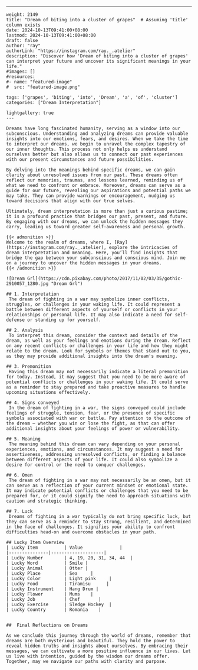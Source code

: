 ---
    weight: 2149
    title: "Dream of biting into a cluster of grapes"  # Assuming 'title' column exists
    date: 2024-10-13T09:41:00+08:00
    lastmod: 2024-10-13T09:41:00+08:00
    draft: false
    author: "ray"
    authorLink: "https://instagram.com/ray._.atelier"
    description: "Discover how 'Dream of biting into a cluster of grapes' can interpret your future and uncover its significant meanings in your life."
    #images: []
    #resources:
    #- name: "featured-image"
    #  src: "featured-image.png"
    
    tags: ['grapes', 'biting', 'into', 'Dream', 'a', 'of', 'cluster']
    categories: ["Dream Interpretation"]
    
    lightgallery: true
    ---
    
    Dreams have long fascinated humanity, serving as a window into our subconscious. Understanding and analyzing dreams can provide valuable insights into our emotions, fears, and desires. When we take the time to interpret our dreams, we begin to unravel the complex tapestry of our inner thoughts. This process not only helps us understand ourselves better but also allows us to connect our past experiences with our present circumstances and future possibilities.
    
    By delving into the meanings behind specific dreams, we can gain clarity about unresolved issues from our past. These dreams often reflect our memories, traumas, and lessons learned, reminding us of what we need to confront or embrace. Moreover, dreams can serve as a guide for our future, revealing our aspirations and potential paths we may take. They can provide warnings or encouragement, nudging us toward decisions that align with our true selves.
    
    Ultimately, dream interpretation is more than just a curious pastime; it is a profound practice that bridges our past, present, and future. By engaging with our dreams, we can unlock the hidden messages they carry, leading us toward greater self-awareness and personal growth.
    
    {{< admonition >}}
    Welcome to the realm of dreams, where I, [Ray](https://instagram.com/ray._.atelier), explore the intricacies of dream interpretation and meaning. Here, you’ll find insights that bridge the gap between your subconscious and conscious mind. Join me on a journey to uncover the hidden messages in your dreams.
    {{< /admonition >}}
    
    ![Dream Grl](https://cdn.pixabay.com/photo/2017/11/02/03/35/gothic-2910057_1280.jpg "Dream Grl")
    
    ## 1. Interpretation
     The dream of fighting in a war may symbolize inner conflicts, struggles, or challenges in your waking life. It could represent a battle between different aspects of yourself or conflicts in your relationships or personal life. It may also indicate a need for self-defense or standing up for yourself.
    
    ## 2. Analysis
     To interpret this dream, consider the context and details of the dream, as well as your feelings and emotions during the dream. Reflect on any recent conflicts or challenges in your life and how they might relate to the dream. Look for symbols or themes that stand out to you, as they may provide additional insights into the dream's meaning.
    
    ## 3. Premonition
     Having this dream may not necessarily indicate a literal premonition for today. Instead, it may suggest that you need to be more aware of potential conflicts or challenges in your waking life. It could serve as a reminder to stay prepared and take proactive measures to handle upcoming situations effectively.
    
    ## 4. Signs conveyed
     In the dream of fighting in a war, the signs conveyed could include feelings of struggle, tension, fear, or the presence of specific symbols associated with war or battle. Pay attention to the outcome of the dream – whether you win or lose the fight, as that can offer additional insights about your feelings of power or vulnerability.
    
    ## 5. Meaning
     The meaning behind this dream can vary depending on your personal experiences, emotions, and circumstances. It may suggest a need for assertiveness, addressing unresolved conflicts, or finding a balance between different aspects of your life. It could also symbolize a desire for control or the need to conquer challenges.
    
    ## 6. Omen
     The dream of fighting in a war may not necessarily be an omen, but it can serve as a reflection of your current mindset or emotional state. It may indicate potential conflicts or challenges that you need to be prepared for, or it could signify the need to approach situations with caution and strategic thinking.
    
    ## 7. Luck
     Dreams of fighting in a war typically do not bring specific luck, but they can serve as a reminder to stay strong, resilient, and determined in the face of challenges. It signifies your ability to confront difficulties head-on and overcome obstacles in your path.
    
    ## Lucky Item Overview
    | Lucky Item          | Value              |
    |---------------|--------------------|
    | Lucky Number        | 4, 19, 20, 31, 34, 44  |
    | Lucky Word          | Smile |
    | Lucky Animal        | Otter |
    | Lucky Place         | Sea     |
    | Lucky Color         | Light pink     |
    | Lucky Food          | Tiramisu      |
    | Lucky Instrument    | Hang Drum |
    | Lucky Flower        | Mums    |
    | Lucky Job           | Chef       |
    | Lucky Exercise      | Sledge Hockey  |
    | Lucky Country       | Romania    |
    
    
    ##  Final Reflections on Dreams
    
    As we conclude this journey through the world of dreams, remember that dreams are both mysterious and beautiful. They hold the power to reveal hidden truths and insights about ourselves. By embracing their messages, we can cultivate a more positive influence in our lives. Let us live with intention, guided by the wisdom our dreams offer. Together, may we navigate our paths with clarity and purpose.
    